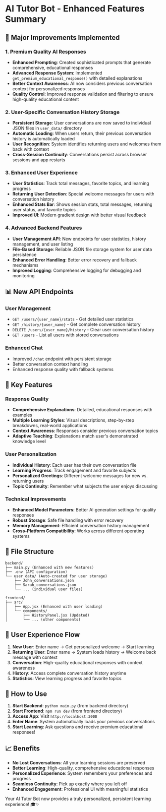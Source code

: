# AI Tutor Bot - Enhanced Features Summary

## 🚀 Major Improvements Implemented

### 1. Premium Quality AI Responses
- **Enhanced Prompting**: Created sophisticated prompts that generate comprehensive, educational responses
- **Advanced Response System**: Implemented `get_premium_educational_response()` with detailed explanations
- **Better Context Awareness**: AI now considers previous conversation context for personalized responses
- **Quality Control**: Improved response validation and filtering to ensure high-quality educational content

### 2. User-Specific Conversation History Storage
- **Persistent Storage**: User conversations are now saved to individual JSON files in `user_data/` directory
- **Automatic Loading**: When users return, their previous conversation history is automatically loaded
- **User Recognition**: System identifies returning users and welcomes them back with context
- **Cross-Session Continuity**: Conversations persist across browser sessions and app restarts

### 3. Enhanced User Experience
- **User Statistics**: Track total messages, favorite topics, and learning progress
- **Returning User Detection**: Special welcome messages for users with conversation history
- **Enhanced Stats Bar**: Shows session stats, total messages, returning user status, and favorite topics
- **Improved UI**: Modern gradient design with better visual feedback

### 4. Advanced Backend Features
- **User Management API**: New endpoints for user statistics, history management, and user listing
- **File-Based Storage**: Reliable JSON file storage system for user data persistence
- **Enhanced Error Handling**: Better error recovery and fallback mechanisms
- **Improved Logging**: Comprehensive logging for debugging and monitoring

## 📊 New API Endpoints

### User Management
- `GET /users/{user_name}/stats` - Get detailed user statistics
- `GET /history/{user_name}` - Get complete conversation history
- `DELETE /users/{user_name}/history` - Clear user conversation history
- `GET /users` - List all users with stored conversations

### Enhanced Chat
- Improved `/chat` endpoint with persistent storage
- Better conversation context handling
- Enhanced response quality with fallback systems

## 🎯 Key Features

### Response Quality
- **Comprehensive Explanations**: Detailed, educational responses with examples
- **Multiple Learning Styles**: Visual descriptions, step-by-step breakdowns, real-world applications
- **Context Awareness**: Responses consider previous conversation topics
- **Adaptive Teaching**: Explanations match user's demonstrated knowledge level

### User Personalization
- **Individual History**: Each user has their own conversation file
- **Learning Progress**: Track engagement and favorite subjects
- **Personalized Greetings**: Different welcome messages for new vs. returning users
- **Topic Continuity**: Remember what subjects the user enjoys discussing

### Technical Improvements
- **Enhanced Model Parameters**: Better AI generation settings for quality responses
- **Robust Storage**: Safe file handling with error recovery
- **Memory Management**: Efficient conversation history management
- **Cross-Platform Compatibility**: Works across different operating systems

## 🔧 File Structure
```
backend/
├── main.py (Enhanced with new features)
├── .env (API configuration)
└── user_data/ (Auto-created for user storage)
    ├── John_conversations.json
    ├── Sarah_conversations.json
    └── ... (individual user files)

frontend/
├── src/
│   ├── App.jsx (Enhanced with user loading)
│   └── components/
│       ├── HistoryPanel.jsx (Updated)
│       └── ... (other components)
```

## 🌟 User Experience Flow

1. **New User**: Enter name → Get personalized welcome → Start learning
2. **Returning User**: Enter name → System loads history → Welcome back message with context
3. **Conversation**: High-quality educational responses with context awareness
4. **History**: Access complete conversation history anytime
5. **Statistics**: View learning progress and favorite topics

## 🚀 How to Use

1. **Start Backend**: `python main.py` (from backend directory)
2. **Start Frontend**: `npm run dev` (from frontend directory)
3. **Access App**: Visit `http://localhost:3000`
4. **Enter Name**: System automatically loads your previous conversations
5. **Start Learning**: Ask questions and receive premium educational responses!

## 📈 Benefits

- **No Lost Conversations**: All your learning sessions are preserved
- **Better Learning**: High-quality, comprehensive educational responses
- **Personalized Experience**: System remembers your preferences and progress
- **Seamless Continuity**: Pick up exactly where you left off
- **Enhanced Engagement**: Professional UI with meaningful statistics

Your AI Tutor Bot now provides a truly personalized, persistent learning experience! 🎓✨

